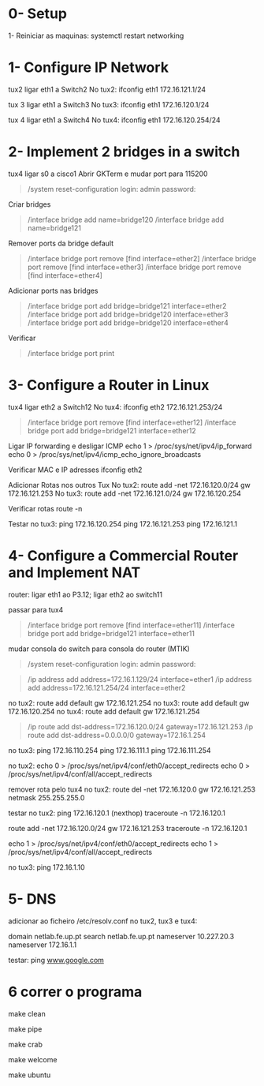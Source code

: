 # 0- Setup

1- Reiniciar as maquinas: systemctl restart networking

# 1- Configure IP Network

tux2 ligar eth1 a Switch2
No tux2: ifconfig eth1 172.16.121.1/24

tux 3 ligar eth1 a Switch3
No tux3: ifconfig eth1 172.16.120.1/24

tux 4 ligar eth1 a Switch4
No tux4: ifconfig eth1 172.16.120.254/24

# 2- Implement 2 bridges in a switch

tux4 ligar s0 a cisco1
Abrir GKTerm e mudar port para 115200
> /system reset-configuration
> login: admin
> password: 

Criar bridges 
>/interface bridge add name=bridge120
>/interface bridge add name=bridge121

Remover ports da bridge default
> /interface bridge port remove [find interface=ether2]
> /interface bridge port remove [find interface=ether3]
> /interface bridge port remove [find interface=ether4]

Adicionar ports nas bridges
> /interface bridge port add bridge=bridge121 interface=ether2
> /interface bridge port add bridge=bridge120 interface=ether3
> /interface bridge port add bridge=bridge120 interface=ether4

Verificar 
>/interface bridge port print

# 3- Configure a Router in Linux

tux4 ligar eth2 a Switch12
No tux4: ifconfig eth2 172.16.121.253/24

>/interface bridge port remove [find interface=ether12]
>/interface bridge port add bridge=bridge121 interface=ether12


Ligar IP forwarding e desligar ICMP
echo 1 > /proc/sys/net/ipv4/ip_forward
echo 0 > /proc/sys/net/ipv4/icmp_echo_ignore_broadcasts

Verificar MAC e IP adresses
ifconfig eth2

Adicionar Rotas nos outros Tux
No tux2: route add -net 172.16.120.0/24 gw 172.16.121.253
No tux3: route add -net 172.16.121.0/24 gw 172.16.120.254

Verificar rotas
route -n

Testar no tux3:
ping 172.16.120.254
ping 172.16.121.253
ping 172.16.121.1

# 4- Configure a Commercial Router and Implement NAT

router: ligar eth1 ao P3.12; ligar eth2 ao switch11

passar para tux4

>/interface bridge port remove [find interface=ether11]
>/interface bridge port add bridge=bridge121 interface=ether11

mudar consola do switch para consola do router (MTIK)

>/system reset-configuration
> login: admin
> password: 

>/ip address add address=172.16.1.129/24 interface=ether1
>/ip address add address=172.16.121.254/24 interface=ether2

no tux2: route add default gw 172.16.121.254
no tux3: route add default gw 172.16.120.254
no tux4: route add default gw 172.16.121.254

> /ip route add dst-address=172.16.120.0/24 gateway=172.16.121.253
> /ip route add dst-address=0.0.0.0/0 gateway=172.16.1.254

no tux3: 
ping 172.16.110.254
ping 172.16.111.1
ping 172.16.111.254

no tux2: 
echo 0 > /proc/sys/net/ipv4/conf/eth0/accept_redirects
echo 0 > /proc/sys/net/ipv4/conf/all/accept_redirects

remover rota pelo tux4 no tux2:
route del -net 172.16.120.0 gw 172.16.121.253 netmask 255.255.255.0

testar no tux2:
ping 172.16.120.1 (nexthop)
traceroute -n 172.16.120.1

route add -net 172.16.120.0/24 gw 172.16.121.253
traceroute -n 172.16.120.1

echo 1 > /proc/sys/net/ipv4/conf/eth0/accept_redirects
echo 1 > /proc/sys/net/ipv4/conf/all/accept_redirects

no tux3:
ping 172.16.1.10

# 5- DNS

adicionar ao ficheiro /etc/resolv.conf no tux2, tux3 e tux4:

domain netlab.fe.up.pt
search netlab.fe.up.pt
nameserver 10.227.20.3
nameserver 172.16.1.1

testar:
ping www.google.com

# 6 correr o programa

make clean

make pipe

make crab

make welcome

make ubuntu



